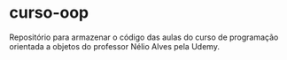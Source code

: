 # curso-oop
Repositório para armazenar o código das aulas do curso de programação orientada a objetos do professor Nélio Alves pela Udemy.
